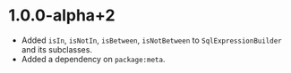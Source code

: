 # 1.0.0-alpha+2
* Added `isIn`, `isNotIn`, `isBetween`, `isNotBetween` to `SqlExpressionBuilder` and its
subclasses.
* Added a dependency on `package:meta`.